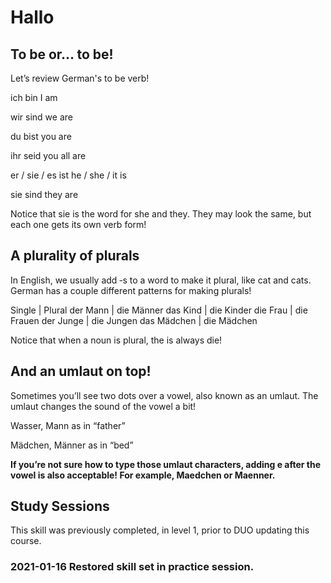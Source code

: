 # Hallo

## To be or… to be!
Let’s review German's to be verb!


ich bin
I am
	
wir sind
we are

du bist
you are
	
ihr seid
you all are

er / sie / es ist
he / she / it is
	
sie sind
they are


Notice that sie  is the word for she and they. 
They may look the same, but each one gets its own verb form!


## A plurality of plurals 
In English, we usually add ‑s to a word to make it plural, like cat and cats.
German has a couple different patterns for making plurals!

Single | Plural 
der Mann | die Männer
das Kind | die Kinder
die Frau | die Frauen
der Junge | die Jungen
das Mädchen | die Mädchen


Notice that when a noun is plural, the is always die!


##  And an umlaut on top!


Sometimes you’ll see two dots over a vowel, also known as an umlaut. 
The umlaut changes the sound of the vowel a bit!

Wasser, Mann
as in “father”

Mädchen, Männer
as in “bed”


__If you’re not sure how to type those umlaut characters, 
adding e after the vowel is also acceptable! 
For example, Maedchen or Maenner.__



## Study Sessions
This skill was previously completed, in level 1, prior to DUO updating this course.  

### 2021-01-16 Restored skill set in practice session. 
